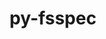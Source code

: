 ---
title: "py-fsspec"
layout: cache
categories: [package, develop-2024-11-24]
meta: {"versions": ["2024.5.0"], "compilers": ["apple-clang@=15.0.0", "gcc@=11.4.0", "gcc@=13.2.0"], "oss": ["ubuntu22.04", "ubuntu24.04", "ventura"], "platforms": ["darwin", "linux"], "targets": ["aarch64", "neoverse_v1", "x86_64_v3"], "stacks": ["e4s", "e4s-neoverse_v1", "ml-darwin-aarch64-mps", "ml-linux-aarch64-cpu", "ml-linux-aarch64-cuda", "ml-linux-x86_64-cpu", "ml-linux-x86_64-cuda", "ml-linux-x86_64-rocm", "root"], "num_specs": 22, "num_specs_by_stack": {"root": 22, "ml-darwin-aarch64-mps": 6, "e4s-neoverse_v1": 2, "e4s": 2, "ml-linux-aarch64-cpu": 6, "ml-linux-aarch64-cuda": 6, "ml-linux-x86_64-cpu": 6, "ml-linux-x86_64-cuda": 6, "ml-linux-x86_64-rocm": 1}}
spec_details: [{"hash": "sf4225mcycorekjluwxv27psw4x6zo4m", "compiler": "apple-clang@=15.0.0", "versions": ["2024.5.0"], "os": "ventura", "platform": "darwin", "target": "aarch64", "variants": ["build_system=python_pip", "~http"], "stacks": ["root", "ml-darwin-aarch64-mps"], "size": "-", "tarball": "https://binaries.spack.io/develop-2024-11-24/build_cache/darwin-ventura-aarch64/apple-clang-15.0.0/py-fsspec-2024.5.0/darwin-ventura-aarch64-apple-clang-15.0.0-py-fsspec-2024.5.0-sf4225mcycorekjluwxv27psw4x6zo4m.spack"}, {"hash": "emsrkeehkhe5xjmdh3kqd6nuw3mhhpx6", "compiler": "apple-clang@=15.0.0", "versions": ["2024.5.0"], "os": "ventura", "platform": "darwin", "target": "aarch64", "variants": ["build_system=python_pip", "+http"], "stacks": ["root", "ml-darwin-aarch64-mps"], "size": "-", "tarball": "https://binaries.spack.io/develop-2024-11-24/build_cache/darwin-ventura-aarch64/apple-clang-15.0.0/py-fsspec-2024.5.0/darwin-ventura-aarch64-apple-clang-15.0.0-py-fsspec-2024.5.0-emsrkeehkhe5xjmdh3kqd6nuw3mhhpx6.spack"}, {"hash": "wxsulbczg6nugc43t6dwgx3m7drp7s7a", "compiler": "apple-clang@=15.0.0", "versions": ["2024.5.0"], "os": "ventura", "platform": "darwin", "target": "aarch64", "variants": ["build_system=python_pip", "~http"], "stacks": ["root", "ml-darwin-aarch64-mps"], "size": "-", "tarball": "https://binaries.spack.io/develop-2024-11-24/build_cache/darwin-ventura-aarch64/apple-clang-15.0.0/py-fsspec-2024.5.0/darwin-ventura-aarch64-apple-clang-15.0.0-py-fsspec-2024.5.0-wxsulbczg6nugc43t6dwgx3m7drp7s7a.spack"}, {"hash": "ilgzqiy3x5x55zltnrlh4rye4ge3go24", "compiler": "apple-clang@=15.0.0", "versions": ["2024.5.0"], "os": "ventura", "platform": "darwin", "target": "aarch64", "variants": ["build_system=python_pip", "+http"], "stacks": ["root", "ml-darwin-aarch64-mps"], "size": "-", "tarball": "https://binaries.spack.io/develop-2024-11-24/build_cache/darwin-ventura-aarch64/apple-clang-15.0.0/py-fsspec-2024.5.0/darwin-ventura-aarch64-apple-clang-15.0.0-py-fsspec-2024.5.0-ilgzqiy3x5x55zltnrlh4rye4ge3go24.spack"}, {"hash": "p2c6vhgcademazm3g2gazbnugv36bb77", "compiler": "apple-clang@=15.0.0", "versions": ["2024.5.0"], "os": "ventura", "platform": "darwin", "target": "aarch64", "variants": ["build_system=python_pip", "+http"], "stacks": ["root", "ml-darwin-aarch64-mps"], "size": "-", "tarball": "https://binaries.spack.io/develop-2024-11-24/build_cache/darwin-ventura-aarch64/apple-clang-15.0.0/py-fsspec-2024.5.0/darwin-ventura-aarch64-apple-clang-15.0.0-py-fsspec-2024.5.0-p2c6vhgcademazm3g2gazbnugv36bb77.spack"}, {"hash": "pen74d6jt7dqxf6buxg5mhgopxbeuign", "compiler": "apple-clang@=15.0.0", "versions": ["2024.5.0"], "os": "ventura", "platform": "darwin", "target": "aarch64", "variants": ["build_system=python_pip", "~http"], "stacks": ["root", "ml-darwin-aarch64-mps"], "size": "-", "tarball": "https://binaries.spack.io/develop-2024-11-24/build_cache/darwin-ventura-aarch64/apple-clang-15.0.0/py-fsspec-2024.5.0/darwin-ventura-aarch64-apple-clang-15.0.0-py-fsspec-2024.5.0-pen74d6jt7dqxf6buxg5mhgopxbeuign.spack"}, {"hash": "3d4umukdzbbxtwss4p2ce3j6aj3hd65k", "compiler": "gcc@=11.4.0", "versions": ["2024.5.0"], "os": "ubuntu22.04", "platform": "linux", "target": "neoverse_v1", "variants": ["build_system=python_pip", "~http"], "stacks": ["root", "e4s-neoverse_v1"], "size": "-", "tarball": "https://binaries.spack.io/develop-2024-11-24/build_cache/linux-ubuntu22.04-neoverse_v1/gcc-11.4.0/py-fsspec-2024.5.0/linux-ubuntu22.04-neoverse_v1-gcc-11.4.0-py-fsspec-2024.5.0-3d4umukdzbbxtwss4p2ce3j6aj3hd65k.spack"}, {"hash": "e3f4esjsm66rhpmall63kl5nyxpmgsl4", "compiler": "gcc@=11.4.0", "versions": ["2024.5.0"], "os": "ubuntu22.04", "platform": "linux", "target": "neoverse_v1", "variants": ["build_system=python_pip", "+http"], "stacks": ["root", "e4s-neoverse_v1"], "size": "-", "tarball": "https://binaries.spack.io/develop-2024-11-24/build_cache/linux-ubuntu22.04-neoverse_v1/gcc-11.4.0/py-fsspec-2024.5.0/linux-ubuntu22.04-neoverse_v1-gcc-11.4.0-py-fsspec-2024.5.0-e3f4esjsm66rhpmall63kl5nyxpmgsl4.spack"}, {"hash": "eevghlcr5vaizzeo5jfmwrlomoo265t3", "compiler": "gcc@=11.4.0", "versions": ["2024.5.0"], "os": "ubuntu22.04", "platform": "linux", "target": "x86_64_v3", "variants": ["build_system=python_pip", "~http"], "stacks": ["e4s", "root"], "size": "-", "tarball": "https://binaries.spack.io/develop-2024-11-24/build_cache/linux-ubuntu22.04-x86_64_v3/gcc-11.4.0/py-fsspec-2024.5.0/linux-ubuntu22.04-x86_64_v3-gcc-11.4.0-py-fsspec-2024.5.0-eevghlcr5vaizzeo5jfmwrlomoo265t3.spack"}, {"hash": "yfwm33olbwl3oyzo7epnvrote3a4jffi", "compiler": "gcc@=11.4.0", "versions": ["2024.5.0"], "os": "ubuntu22.04", "platform": "linux", "target": "x86_64_v3", "variants": ["build_system=python_pip", "+http"], "stacks": ["e4s", "root"], "size": "-", "tarball": "https://binaries.spack.io/develop-2024-11-24/build_cache/linux-ubuntu22.04-x86_64_v3/gcc-11.4.0/py-fsspec-2024.5.0/linux-ubuntu22.04-x86_64_v3-gcc-11.4.0-py-fsspec-2024.5.0-yfwm33olbwl3oyzo7epnvrote3a4jffi.spack"}, {"hash": "ccn3rp3lzfxdrkpxluco73y7wklxcaaj", "compiler": "gcc@=13.2.0", "versions": ["2024.5.0"], "os": "ubuntu24.04", "platform": "linux", "target": "aarch64", "variants": ["build_system=python_pip", "~http"], "stacks": ["ml-linux-aarch64-cpu", "root", "ml-linux-aarch64-cuda"], "size": "-", "tarball": "https://binaries.spack.io/develop-2024-11-24/build_cache/linux-ubuntu24.04-aarch64/gcc-13.2.0/py-fsspec-2024.5.0/linux-ubuntu24.04-aarch64-gcc-13.2.0-py-fsspec-2024.5.0-ccn3rp3lzfxdrkpxluco73y7wklxcaaj.spack"}, {"hash": "oidpl2dz6twyootsarwqrryrakolwqcm", "compiler": "gcc@=13.2.0", "versions": ["2024.5.0"], "os": "ubuntu24.04", "platform": "linux", "target": "aarch64", "variants": ["build_system=python_pip", "+http"], "stacks": ["ml-linux-aarch64-cpu", "root", "ml-linux-aarch64-cuda"], "size": "-", "tarball": "https://binaries.spack.io/develop-2024-11-24/build_cache/linux-ubuntu24.04-aarch64/gcc-13.2.0/py-fsspec-2024.5.0/linux-ubuntu24.04-aarch64-gcc-13.2.0-py-fsspec-2024.5.0-oidpl2dz6twyootsarwqrryrakolwqcm.spack"}, {"hash": "oqmxajanz7kvpc32s36bonbiasaumhnx", "compiler": "gcc@=13.2.0", "versions": ["2024.5.0"], "os": "ubuntu24.04", "platform": "linux", "target": "aarch64", "variants": ["build_system=python_pip", "~http"], "stacks": ["ml-linux-aarch64-cpu", "root", "ml-linux-aarch64-cuda"], "size": "-", "tarball": "https://binaries.spack.io/develop-2024-11-24/build_cache/linux-ubuntu24.04-aarch64/gcc-13.2.0/py-fsspec-2024.5.0/linux-ubuntu24.04-aarch64-gcc-13.2.0-py-fsspec-2024.5.0-oqmxajanz7kvpc32s36bonbiasaumhnx.spack"}, {"hash": "6kjt56xsnivda7fhestbml5re22bnnkg", "compiler": "gcc@=13.2.0", "versions": ["2024.5.0"], "os": "ubuntu24.04", "platform": "linux", "target": "aarch64", "variants": ["build_system=python_pip", "+http"], "stacks": ["ml-linux-aarch64-cpu", "root", "ml-linux-aarch64-cuda"], "size": "-", "tarball": "https://binaries.spack.io/develop-2024-11-24/build_cache/linux-ubuntu24.04-aarch64/gcc-13.2.0/py-fsspec-2024.5.0/linux-ubuntu24.04-aarch64-gcc-13.2.0-py-fsspec-2024.5.0-6kjt56xsnivda7fhestbml5re22bnnkg.spack"}, {"hash": "bqfjnmurehpfstx5gkhtlpyazkxz2htz", "compiler": "gcc@=13.2.0", "versions": ["2024.5.0"], "os": "ubuntu24.04", "platform": "linux", "target": "aarch64", "variants": ["build_system=python_pip", "~http"], "stacks": ["ml-linux-aarch64-cpu", "root", "ml-linux-aarch64-cuda"], "size": "-", "tarball": "https://binaries.spack.io/develop-2024-11-24/build_cache/linux-ubuntu24.04-aarch64/gcc-13.2.0/py-fsspec-2024.5.0/linux-ubuntu24.04-aarch64-gcc-13.2.0-py-fsspec-2024.5.0-bqfjnmurehpfstx5gkhtlpyazkxz2htz.spack"}, {"hash": "kyqlkyhmtnsygxwrgz72i2leihlbc44h", "compiler": "gcc@=13.2.0", "versions": ["2024.5.0"], "os": "ubuntu24.04", "platform": "linux", "target": "aarch64", "variants": ["build_system=python_pip", "+http"], "stacks": ["ml-linux-aarch64-cpu", "root", "ml-linux-aarch64-cuda"], "size": "-", "tarball": "https://binaries.spack.io/develop-2024-11-24/build_cache/linux-ubuntu24.04-aarch64/gcc-13.2.0/py-fsspec-2024.5.0/linux-ubuntu24.04-aarch64-gcc-13.2.0-py-fsspec-2024.5.0-kyqlkyhmtnsygxwrgz72i2leihlbc44h.spack"}, {"hash": "zbq7bzglvsucepbe2c2tsuj47zwu5bet", "compiler": "gcc@=13.2.0", "versions": ["2024.5.0"], "os": "ubuntu24.04", "platform": "linux", "target": "x86_64_v3", "variants": ["build_system=python_pip", "~http"], "stacks": ["root", "ml-linux-x86_64-cpu", "ml-linux-x86_64-cuda"], "size": "-", "tarball": "https://binaries.spack.io/develop-2024-11-24/build_cache/linux-ubuntu24.04-x86_64_v3/gcc-13.2.0/py-fsspec-2024.5.0/linux-ubuntu24.04-x86_64_v3-gcc-13.2.0-py-fsspec-2024.5.0-zbq7bzglvsucepbe2c2tsuj47zwu5bet.spack"}, {"hash": "kwfec3bz3psuem5v4snsv5y52vbzeego", "compiler": "gcc@=13.2.0", "versions": ["2024.5.0"], "os": "ubuntu24.04", "platform": "linux", "target": "x86_64_v3", "variants": ["build_system=python_pip", "+http"], "stacks": ["root", "ml-linux-x86_64-cpu", "ml-linux-x86_64-cuda"], "size": "-", "tarball": "https://binaries.spack.io/develop-2024-11-24/build_cache/linux-ubuntu24.04-x86_64_v3/gcc-13.2.0/py-fsspec-2024.5.0/linux-ubuntu24.04-x86_64_v3-gcc-13.2.0-py-fsspec-2024.5.0-kwfec3bz3psuem5v4snsv5y52vbzeego.spack"}, {"hash": "afloryi7wxp377iofdmv2mcsdmbbvk4q", "compiler": "gcc@=13.2.0", "versions": ["2024.5.0"], "os": "ubuntu24.04", "platform": "linux", "target": "x86_64_v3", "variants": ["build_system=python_pip", "~http"], "stacks": ["root", "ml-linux-x86_64-cpu", "ml-linux-x86_64-cuda", "ml-linux-x86_64-rocm"], "size": "-", "tarball": "https://binaries.spack.io/develop-2024-11-24/build_cache/linux-ubuntu24.04-x86_64_v3/gcc-13.2.0/py-fsspec-2024.5.0/linux-ubuntu24.04-x86_64_v3-gcc-13.2.0-py-fsspec-2024.5.0-afloryi7wxp377iofdmv2mcsdmbbvk4q.spack"}, {"hash": "6fidcpdkqjf7p5s4nxlp7bnhukhrqd7s", "compiler": "gcc@=13.2.0", "versions": ["2024.5.0"], "os": "ubuntu24.04", "platform": "linux", "target": "x86_64_v3", "variants": ["build_system=python_pip", "~http"], "stacks": ["root", "ml-linux-x86_64-cpu", "ml-linux-x86_64-cuda"], "size": "-", "tarball": "https://binaries.spack.io/develop-2024-11-24/build_cache/linux-ubuntu24.04-x86_64_v3/gcc-13.2.0/py-fsspec-2024.5.0/linux-ubuntu24.04-x86_64_v3-gcc-13.2.0-py-fsspec-2024.5.0-6fidcpdkqjf7p5s4nxlp7bnhukhrqd7s.spack"}, {"hash": "mhfhywioeu2k6vs4iogjkny3ovc5l4dm", "compiler": "gcc@=13.2.0", "versions": ["2024.5.0"], "os": "ubuntu24.04", "platform": "linux", "target": "x86_64_v3", "variants": ["build_system=python_pip", "+http"], "stacks": ["root", "ml-linux-x86_64-cpu", "ml-linux-x86_64-cuda"], "size": "-", "tarball": "https://binaries.spack.io/develop-2024-11-24/build_cache/linux-ubuntu24.04-x86_64_v3/gcc-13.2.0/py-fsspec-2024.5.0/linux-ubuntu24.04-x86_64_v3-gcc-13.2.0-py-fsspec-2024.5.0-mhfhywioeu2k6vs4iogjkny3ovc5l4dm.spack"}, {"hash": "q764igv2mny65ieiauusodrcepnga25w", "compiler": "gcc@=13.2.0", "versions": ["2024.5.0"], "os": "ubuntu24.04", "platform": "linux", "target": "x86_64_v3", "variants": ["build_system=python_pip", "+http"], "stacks": ["root", "ml-linux-x86_64-cpu", "ml-linux-x86_64-cuda"], "size": "-", "tarball": "https://binaries.spack.io/develop-2024-11-24/build_cache/linux-ubuntu24.04-x86_64_v3/gcc-13.2.0/py-fsspec-2024.5.0/linux-ubuntu24.04-x86_64_v3-gcc-13.2.0-py-fsspec-2024.5.0-q764igv2mny65ieiauusodrcepnga25w.spack"}]
---